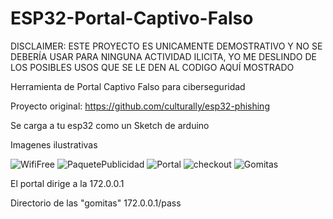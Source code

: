 # ESP32-Portal-Captivo-Falso
DISCLAIMER: ESTE PROYECTO ES UNICAMENTE DEMOSTRATIVO Y NO SE DEBERÍA USAR PARA NINGUNA ACTIVIDAD ILICITA, YO ME DESLINDO DE LOS POSIBLES USOS QUE SE LE DEN AL CODIGO AQUÍ MOSTRADO

Herramienta de Portal Captivo Falso para ciberseguridad

Proyecto original: https://github.com/culturally/esp32-phishing

Se carga a tu esp32 como un Sketch de arduino

Imagenes ilustrativas

![WifiFree](Recursos(ignorar)/img1.png)
![PaquetePublicidad](Recursos(ignorar)/img2.png)
![Portal](Recursos(ignorar)/img3.png)
![checkout](Recursos(ignorar)/img4.png)
![Gomitas](Recursos(ignorar)/img5.png)


El portal dirige a la 172.0.0.1

Directorio de las "gomitas" 172.0.0.1/pass
